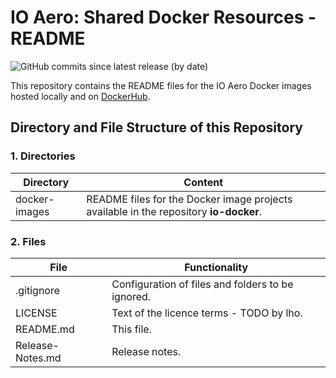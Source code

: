 # IO Aero: Shared Docker Resources - README

![GitHub commits since latest release (by date)](https://img.shields.io/github/commits-since/io-aero/io-docker-shared/22.10.05)

This repository contains the README files for the IO Aero Docker images hosted locally and on [DockerHub](https://hub.docker.com/orgs/ioaero/repositories).

## Directory and File Structure of this Repository

### 1. Directories

| Directory        | Content                                                                               |
|------------------|---------------------------------------------------------------------------------------|
| docker-images    | README files for the Docker image projects available in the repository **io-docker**. |

### 2. Files

| File                          | Functionality                                                    |
|-------------------------------|------------------------------------------------------------------|
| .gitignore                    | Configuration of files and folders to be ignored.                |
| LICENSE                       | Text of the licence terms - TODO by lho.                         |
| README.md                     | This file.                                                       |
| Release-Notes.md              | Release notes.                                                   |
